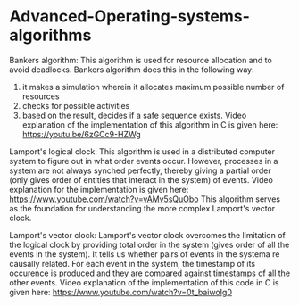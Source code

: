 # Advanced-Operating-systems-algorithms
Bankers algorithm:
This algorithm is used for resource allocation and to avoid deadlocks. Bankers algorithm does this in the following way: 
1. it makes a simulation wherein it allocates maximum possible number of resources
2. checks for possible activities
3. based on the result, decides if a safe sequence exists.
Video explanation of the implementation of this algorithm in C is given here: https://youtu.be/6zGCc9-HZWg

Lamport's logical clock:
This algorithm is used in a distributed computer system to figure out in what order events occur.
However, processes in a system are not always synched perfectly, thereby giving a partial order (only gives order of entities that interact in the system) of events.
Video explanation for the implementation is given here: https://www.youtube.com/watch?v=vAMv5sQuObo
This algorithm serves as the foundation for understanding the more complex Lamport's vector clock.

Lamport's vector clock:
Lamport's vector clock overcomes the limitation of the logical clock by providing total order in the system (gives order of all the events in the system).
It tells us whether pairs of events in the systema re causally related.
For each event in the system, the timestamp of its occurence is produced and they are compared against timestamps of all the other events.
Video explanation of the implementation of this code in C is given here: https://www.youtube.com/watch?v=0t_baiwoIg0
